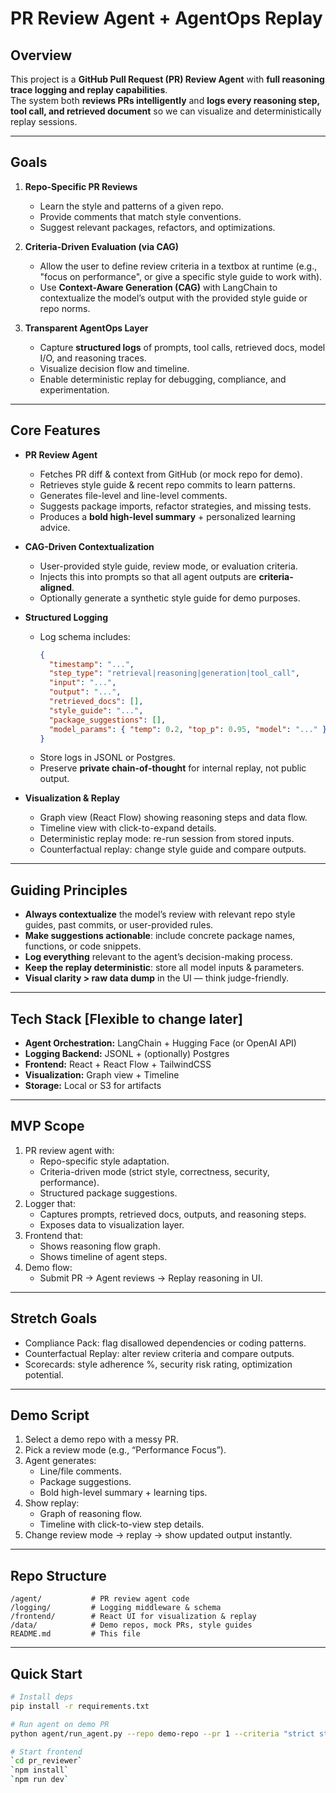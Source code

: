 # PR Review Agent + AgentOps Replay

## Overview
This project is a **GitHub Pull Request (PR) Review Agent** with **full reasoning trace logging and replay capabilities**.  
The system both **reviews PRs intelligently** and **logs every reasoning step, tool call, and retrieved document** so we can visualize and deterministically replay sessions.

---

## Goals
1. **Repo-Specific PR Reviews**
   - Learn the style and patterns of a given repo.
   - Provide comments that match style conventions.
   - Suggest relevant packages, refactors, and optimizations.

2. **Criteria-Driven Evaluation (via CAG)**
   - Allow the user to define review criteria in a textbox at runtime (e.g., "focus on performance", or give a specific style guide to work with).
   - Use **Context-Aware Generation (CAG)** with LangChain to contextualize the model’s output with the provided style guide or repo norms.

3. **Transparent AgentOps Layer**
   - Capture **structured logs** of prompts, tool calls, retrieved docs, model I/O, and reasoning traces.
   - Visualize decision flow and timeline.
   - Enable deterministic replay for debugging, compliance, and experimentation.

---

## Core Features
- **PR Review Agent**
  - Fetches PR diff & context from GitHub (or mock repo for demo).
  - Retrieves style guide & recent repo commits to learn patterns.
  - Generates file-level and line-level comments.
  - Suggests package imports, refactor strategies, and missing tests.
  - Produces a **bold high-level summary** + personalized learning advice.

- **CAG-Driven Contextualization**
  - User-provided style guide, review mode, or evaluation criteria.
  - Injects this into prompts so that all agent outputs are **criteria-aligned**.
  - Optionally generate a synthetic style guide for demo purposes.

- **Structured Logging**
  - Log schema includes:
    ```json
    {
      "timestamp": "...",
      "step_type": "retrieval|reasoning|generation|tool_call",
      "input": "...",
      "output": "...",
      "retrieved_docs": [],
      "style_guide": "...",
      "package_suggestions": [],
      "model_params": { "temp": 0.2, "top_p": 0.95, "model": "..." }
    }
    ```
  - Store logs in JSONL or Postgres.
  - Preserve **private chain-of-thought** for internal replay, not public output.

- **Visualization & Replay**
  - Graph view (React Flow) showing reasoning steps and data flow.
  - Timeline view with click-to-expand details.
  - Deterministic replay mode: re-run session from stored inputs.
  - Counterfactual replay: change style guide and compare outputs.

---

## Guiding Principles
- **Always contextualize** the model’s review with relevant repo style guides, past commits, or user-provided rules.
- **Make suggestions actionable**: include concrete package names, functions, or code snippets.
- **Log everything** relevant to the agent’s decision-making process.
- **Keep the replay deterministic**: store all model inputs & parameters.
- **Visual clarity > raw data dump** in the UI — think judge-friendly.

---

## Tech Stack [Flexible to change later]
- **Agent Orchestration:** LangChain + Hugging Face (or OpenAI API)
- **Logging Backend:** JSONL + (optionally) Postgres
- **Frontend:** React + React Flow + TailwindCSS
- **Visualization:** Graph view + Timeline
- **Storage:** Local or S3 for artifacts

---

##  MVP Scope
1. PR review agent with:
   - Repo-specific style adaptation.
   - Criteria-driven mode (strict style, correctness, security, performance).
   - Structured package suggestions.
2. Logger that:
   - Captures prompts, retrieved docs, outputs, and reasoning steps.
   - Exposes data to visualization layer.
3. Frontend that:
   - Shows reasoning flow graph.
   - Shows timeline of agent steps.
4. Demo flow:
   - Submit PR → Agent reviews → Replay reasoning in UI.

---

## Stretch Goals
- Compliance Pack: flag disallowed dependencies or coding patterns.
- Counterfactual Replay: alter review criteria and compare outputs.
- Scorecards: style adherence %, security risk rating, optimization potential.

---

## Demo Script
1. Select a demo repo with a messy PR.
2. Pick a review mode (e.g., “Performance Focus”).
3. Agent generates:
   - Line/file comments.
   - Package suggestions.
   - Bold high-level summary + learning tips.
4. Show replay:
   - Graph of reasoning flow.
   - Timeline with click-to-view step details.
5. Change review mode → replay → show updated output instantly.

---

## Repo Structure
```
/agent/           # PR review agent code
/logging/         # Logging middleware & schema
/frontend/        # React UI for visualization & replay
/data/            # Demo repos, mock PRs, style guides
README.md         # This file
```

---

## Quick Start
```bash
# Install deps
pip install -r requirements.txt

# Run agent on demo PR
python agent/run_agent.py --repo demo-repo --pr 1 --criteria "strict style"

# Start frontend
`cd pr_reviewer`
`npm install`
`npm run dev`
```
